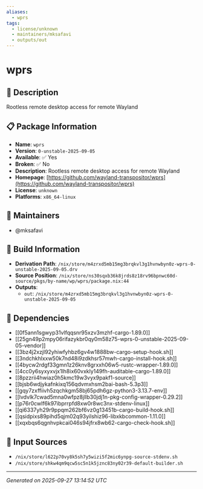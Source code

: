 ```yaml
---
aliases:
  - wprs
tags:
  - license/unknown
  - maintainers/mksafavi
  - outputs/out
---
```


# wprs

## 📝 Description

Rootless remote desktop access for remote Wayland

## 📋 Package Information

- **Name**: `wprs`
- **Version**: `0-unstable-2025-09-05`
- **Available**: ✅ Yes
- **Broken**: ✅ No
- **Description**: Rootless remote desktop access for remote Wayland
- **Homepage**: [https://github.com/wayland-transpositor/wprs](https://github.com/wayland-transpositor/wprs)
- **License**: `unknown`
- **Platforms**: `x86_64-linux`
## 👥 Maintainers

- @mksafavi


## 🔧 Build Information

- **Derivation Path**: `/nix/store/m4zrxd5mb15mg3brqkvl3g1hvnwbyn0z-wprs-0-unstable-2025-09-05.drv`
- **Source Position**: `/nix/store/ns30sqxb36k8jrds8z18rv96bpnwc60d-source/pkgs/by-name/wp/wprs/package.nix:44`
- **Outputs**:
  - `out`:  `/nix/store/m4zrxd5mb15mg3brqkvl3g1hvnwbyn0z-wprs-0-unstable-2025-09-05`

## 🔗 Dependencies

- [[0f5ann1sgwyp31vlfqqsnr95xzv3mzhf-cargo-1.89.0]]
- [[25gn49p2mpy06rifazykbr0qy0m58z75-wprs-0-unstable-2025-09-05-vendor]]
- [[3bz4j2xzjl92yhiwfyhbz6gv4w1888bw-cargo-setup-hook.sh]]
- [[3ndchkhlxxw50k7nd48i9zdkhsr57mwh-cargo-install-hook.sh]]
- [[4bycw2rdgf33gmn1z26knv8grxxh06w5-rustc-wrapper-1.89.0]]
- [[4cc0y6syxyxvjx1lh8ix60vxkly149fh-auditable-cargo-1.89.0]]
- [[8pzzrii4hwiaz0h5kmc19w3vyx9pakf1-source]]
- [[bjsb6wdjykafnkixq156qdvmxhsm2bai-bash-5.3p3]]
- [[gqy7zxffiivh5zqchkgm58bj65pdh6gz-python3-3.13.7-env]]
- [[lvdvlk7cwad5mna0wfpz8jllb30jdj1n-pkg-config-wrapper-0.29.2]]
- [[p76r0cwlf6k97ibprrpfd8xw0r8wc3nx-stdenv-linux]]
- [[qi6337yh29r9ppqm262bf6vz0g13451b-cargo-build-hook.sh]]
- [[qsidpixs89pihd5qjm02q93yilshiz96-libxkbcommon-1.11.0]]
- [[xqxbqs6qgnhvpkcai046s94jfrx8wb62-cargo-check-hook.sh]]

## 📁 Input Sources

- `/nix/store/l622p70vy8k5sh7y5wizi5f2mic6ynpg-source-stdenv.sh`
- `/nix/store/shkw4qm9qcw5sc5n1k5jznc83ny02r39-default-builder.sh`

---
*Generated on 2025-09-27 13:14:52 UTC*
